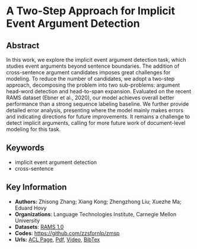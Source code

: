 # A Two-Step Approach for Implicit Event Argument Detection
## Abstract
In this work, we explore the implicit event argument detection task, which studies event arguments beyond sentence boundaries. The addition of cross-sentence argument candidates imposes great challenges for modeling. To reduce the number of candidates, we adopt a two-step approach, decomposing the problem into two sub-problems: argument head-word detection and head-to-span expansion. Evaluated on the recent RAMS dataset (Ebner et al., 2020), our model achieves overall better performance than a strong sequence labeling baseline. We further provide detailed error analysis, presenting where the model mainly makes errors and indicating directions for future improvements. It remains a challenge to detect implicit arguments, calling for more future work of document-level modeling for this task.
## Keywords
- implicit event argument detection
- cross-sentence
## Key Information
- **Authors:** Zhisong Zhang; Xiang Kong; Zhengzhong Liu; Xuezhe Ma; Eduard Hovy
- **Organizations**: Language Technologies Institute, Carnegie Mellon University
- **Datasets**: [RAMS 1.0](https://nlp.jhu.edu/rams/RAMS_1.0b.tar.gz)
- **Codes**: <https://github.com/zzsfornlp/zmsp>
- **Urls:** [ACL Page](https://www.aclweb.org/anthology/2020.acl-main.667/), [Pdf](https://github.com/Clearailhc/KG-NLP-Papers/blob/main/ACL/2020/EE/pdf/2020.acl-main.667.pdf), [Video](http://slideslive.com/38928918), [BibTex](https://www.aclweb.org/anthology/2020.acl-main.667.bib)
